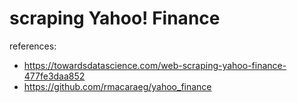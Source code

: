 # scraping Yahoo! Finance

references:
- https://towardsdatascience.com/web-scraping-yahoo-finance-477fe3daa852
- https://github.com/rmacaraeg/yahoo_finance